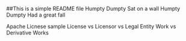 ##This is a simple README file
Humpty Dumpty
Sat on a wall
Humpty Dumpty
Had a great fall

Apache Licnese sample
License vs Licensor vs Legal Entity
Work vs Derivative Works
